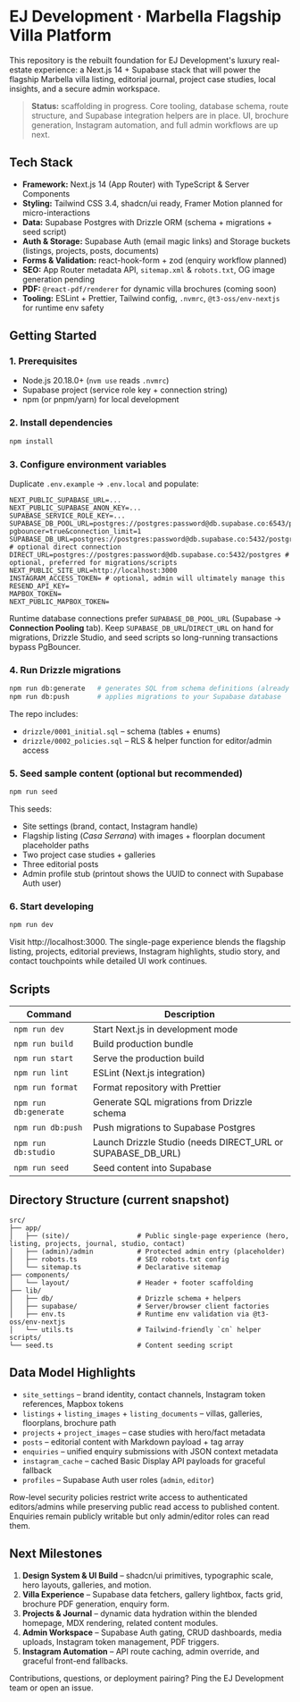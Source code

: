 # EJ Development · Marbella Flagship Villa Platform

This repository is the rebuilt foundation for EJ Development&apos;s luxury real-estate experience: a Next.js 14 + Supabase stack that will power the flagship Marbella villa listing, editorial journal, project case studies, local insights, and a secure admin workspace.

> **Status:** scaffolding in progress. Core tooling, database schema, route structure, and Supabase integration helpers are in place. UI, brochure generation, Instagram automation, and full admin workflows are up next.

## Tech Stack

- **Framework:** Next.js 14 (App Router) with TypeScript & Server Components
- **Styling:** Tailwind CSS 3.4, shadcn/ui ready, Framer Motion planned for micro-interactions
- **Data:** Supabase Postgres with Drizzle ORM (schema + migrations + seed script)
- **Auth & Storage:** Supabase Auth (email magic links) and Storage buckets (listings, projects, posts, documents)
- **Forms & Validation:** react-hook-form + zod (enquiry workflow planned)
- **SEO:** App Router metadata API, `sitemap.xml` & `robots.txt`, OG image generation pending
- **PDF:** `@react-pdf/renderer` for dynamic villa brochures (coming soon)
- **Tooling:** ESLint + Prettier, Tailwind config, `.nvmrc`, `@t3-oss/env-nextjs` for runtime env safety

## Getting Started

### 1. Prerequisites

- Node.js 20.18.0+ (`nvm use` reads `.nvmrc`)
- Supabase project (service role key + connection string)
- npm (or pnpm/yarn) for local development

### 2. Install dependencies

```bash
npm install
```

### 3. Configure environment variables

Duplicate `.env.example` → `.env.local` and populate:

```
NEXT_PUBLIC_SUPABASE_URL=...
NEXT_PUBLIC_SUPABASE_ANON_KEY=...
SUPABASE_SERVICE_ROLE_KEY=...
SUPABASE_DB_POOL_URL=postgres://postgres:password@db.supabase.co:6543/postgres?pgbouncer=true&connection_limit=1
SUPABASE_DB_URL=postgres://postgres:password@db.supabase.co:5432/postgres # optional direct connection
DIRECT_URL=postgres://postgres:password@db.supabase.co:5432/postgres # optional, preferred for migrations/scripts
NEXT_PUBLIC_SITE_URL=http://localhost:3000
INSTAGRAM_ACCESS_TOKEN= # optional, admin will ultimately manage this
RESEND_API_KEY=
MAPBOX_TOKEN=
NEXT_PUBLIC_MAPBOX_TOKEN=
```

Runtime database connections prefer `SUPABASE_DB_POOL_URL` (Supabase → **Connection Pooling** tab). Keep `SUPABASE_DB_URL`/`DIRECT_URL` on hand for migrations, Drizzle Studio, and seed scripts so long-running transactions bypass PgBouncer.

### 4. Run Drizzle migrations

```bash
npm run db:generate   # generates SQL from schema definitions (already committed)
npm run db:push       # applies migrations to your Supabase database
```

The repo includes:

- `drizzle/0001_initial.sql` – schema (tables + enums)
- `drizzle/0002_policies.sql` – RLS & helper function for editor/admin access

### 5. Seed sample content (optional but recommended)

```bash
npm run seed
```

This seeds:

- Site settings (brand, contact, Instagram handle)
- Flagship listing (_Casa Serrana_) with images + floorplan document placeholder paths
- Two project case studies + galleries
- Three editorial posts
- Admin profile stub (printout shows the UUID to connect with Supabase Auth user)

### 6. Start developing

```bash
npm run dev
```

Visit http://localhost:3000. The single-page experience blends the flagship listing, projects, editorial previews, Instagram highlights, studio story, and contact touchpoints while detailed UI work continues.

## Scripts

| Command | Description |
| --- | --- |
| `npm run dev` | Start Next.js in development mode |
| `npm run build` | Build production bundle |
| `npm run start` | Serve the production build |
| `npm run lint` | ESLint (Next.js integration) |
| `npm run format` | Format repository with Prettier |
| `npm run db:generate` | Generate SQL migrations from Drizzle schema |
| `npm run db:push` | Push migrations to Supabase Postgres |
| `npm run db:studio` | Launch Drizzle Studio (needs DIRECT_URL or SUPABASE_DB_URL) |
| `npm run seed` | Seed content into Supabase |

## Directory Structure (current snapshot)

```
src/
├── app/
│   ├── (site)/                 # Public single-page experience (hero, listing, projects, journal, studio, contact)
│   ├── (admin)/admin           # Protected admin entry (placeholder)
│   ├── robots.ts               # SEO robots.txt config
│   └── sitemap.ts              # Declarative sitemap
├── components/
│   └── layout/                 # Header + footer scaffolding
├── lib/
│   ├── db/                     # Drizzle schema + helpers
│   ├── supabase/               # Server/browser client factories
│   ├── env.ts                  # Runtime env validation via @t3-oss/env-nextjs
│   └── utils.ts                # Tailwind-friendly `cn` helper
scripts/
└── seed.ts                     # Content seeding script
```

## Data Model Highlights

- `site_settings` – brand identity, contact channels, Instagram token references, Mapbox tokens
- `listings` + `listing_images` + `listing_documents` – villas, galleries, floorplans, brochure path
- `projects` + `project_images` – case studies with hero/fact metadata
- `posts` – editorial content with Markdown payload + tag array
- `enquiries` – unified enquiry submissions with JSON context metadata
- `instagram_cache` – cached Basic Display API payloads for graceful fallback
- `profiles` – Supabase Auth user roles (`admin`, `editor`)

Row-level security policies restrict write access to authenticated editors/admins while preserving public read access to published content. Enquiries remain publicly writable but only admin/editor roles can read them.

## Next Milestones

1. **Design System & UI Build** – shadcn/ui primitives, typographic scale, hero layouts, galleries, and motion.
2. **Villa Experience** – Supabase data fetchers, gallery lightbox, facts grid, brochure PDF generation, enquiry form.
3. **Projects & Journal** – dynamic data hydration within the blended homepage, MDX rendering, related content modules.
4. **Admin Workspace** – Supabase Auth gating, CRUD dashboards, media uploads, Instagram token management, PDF triggers.
5. **Instagram Automation** – API route caching, admin override, and graceful front-end fallbacks.

Contributions, questions, or deployment pairing? Ping the EJ Development team or open an issue.
